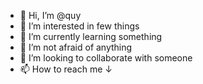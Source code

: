 - 👋 Hi, I’m @quy
- 👀 I’m interested in few things
- 🌱 I’m currently learning something
- 🌱 I’m not afraid of anything
- 💞️ I’m looking to collaborate with someone
- 📫 How to reach me ↓

<!---
quyvv01581/quyvv01581 is a ✨ special ✨ repository because its `README.md` (this file) appears on your GitHub profile.
You can click the Preview link to take a look at your changes.
--->
